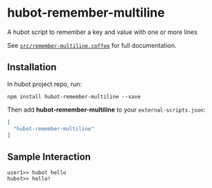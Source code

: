 # hubot-remember-multiline

A hubot script to remember a key and value with one or more lines

See [`src/remember-multiline.coffee`](src/remember-multiline.coffee) for full documentation.

## Installation

In hubot project repo, run:

`npm install hubot-remember-multiline --save`

Then add **hubot-remember-multiline** to your `external-scripts.json`:

```json
[
  "hubot-remember-multiline"
]
```

## Sample Interaction

```
user1>> hubot hello
hubot>> hello!
```
